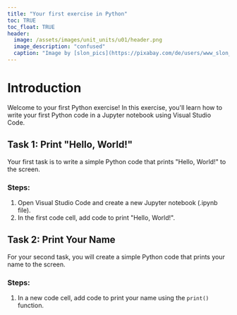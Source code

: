 ```yaml
---
title: "Your first exercise in Python"
toc: TRUE
toc_float: TRUE
header:
  image: /assets/images/unit_units/u01/header.png
  image_description: "confused"
  caption: "Image by [slon_pics](https://pixabay.com/de/users/www_slon_pics-5203613/?utm_source=link-attribution&amp;utm_medium=referral&amp;utm_campaign=image&amp;utm_content=2261021) [from pixabay](https://pixabay.com/de/?utm_source=link-attribution&amp;utm_medium=referral&amp;utm_campaign=image&amp;utm_content=2261021)"
---
```


# Introduction

Welcome to your first Python exercise! In this exercise, you'll learn how to write your first Python code in a Jupyter notebook using Visual Studio Code.

## Task 1: Print "Hello, World!"

Your first task is to write a simple Python code that prints "Hello, World!" to the screen.

### Steps:

1. Open Visual Studio Code and create a new Jupyter notebook (.ipynb file).
2. In the first code cell, add code to print "Hello, World!".

## Task 2: Print Your Name

For your second task, you will create a simple Python code that prints your name to the screen.

### Steps:

1. In a new code cell, add code to print your name using the `print()` function.
